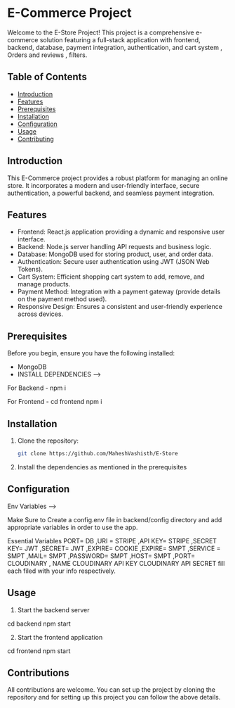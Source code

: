 # E-Commerce Project

Welcome to the E-Store Project! This project is a comprehensive e-commerce solution featuring a full-stack application with frontend, backend, database, payment integration, authentication, and cart system , Orders and reviews , filters.

## Table of Contents

- [Introduction](#introduction)
- [Features](#features)
- [Prerequisites](#prerequisites)
- [Installation](#installation)
- [Configuration](#configuration)
- [Usage](#usage)
- [Contributing](#contributing)


## Introduction

This E-Commerce project provides a robust platform for managing an online store. It incorporates a modern and user-friendly interface, secure authentication, a powerful backend, and seamless payment integration.

## Features

- Frontend: React.js application providing a dynamic and responsive user interface.
- Backend: Node.js server handling API requests and business logic.
- Database: MongoDB used for storing product, user, and order data.
- Authentication: Secure user authentication using JWT (JSON Web Tokens).
- Cart System: Efficient shopping cart system to add, remove, and manage products.
- Payment Method: Integration with a payment gateway (provide details on the payment method used).
- Responsive Design: Ensures a consistent and user-friendly experience across devices.

## Prerequisites

Before you begin, ensure you have the following installed:

- MongoDB
- INSTALL DEPENDENCIES -->

For Backend - npm i 

For Frontend - cd frontend npm i


## Installation

1. Clone the repository:

   ```bash
   git clone https://github.com/MaheshVashisth/E-Store

2. Install the dependencies as mentioned in the prerequisites

## Configuration

Env Variables -->

Make Sure to Create a config.env file in backend/config directory and add appropriate variables in order to use the app.

Essential Variables PORT= DB ,URI = STRIPE ,API KEY= STRIPE ,SECRET KEY= JWT ,SECRET= JWT ,EXPIRE= COOKIE ,EXPIRE= SMPT ,SERVICE = SMPT ,MAIL= SMPT ,PASSWORD= SMPT ,HOST= SMPT ,PORT= CLOUDINARY , NAME CLOUDINARY API KEY CLOUDINARY API SECRET fill each filed with your info respectively.

## Usage

1. Start the backend server

cd backend
npm start

2. Start the frontend application

cd frontend
npm start

## Contributions

All contributions are welcome. You can set up the project by cloning the repository and for setting up this project you can follow the above details.
